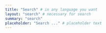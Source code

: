 ```yaml
---
title: "Search" # in any language you want
layout: "search" # necessary for search
summary: "search"
placeholder: "Search ..." # placeholder text
---
```

